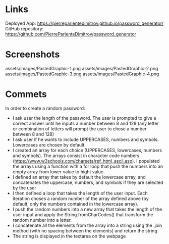# Links

Deployed App: https://pierreparientedimitrov.github.io/password_generator/
GitHub repository: https://github.com/PierreParienteDimitrov/password_generator

# Screenshots

assets/images/PastedGraphic-1.png
assets/images/PastedGraphic-2.png
assets/images/PastedGraphic-3.png
assets/images/PastedGraphic-4.png


# Commets

In order to create a random password: 

- I ask user the length of the password. The user is prompted to give a correct answer until he inputs a number between 8 and 128 (any letter or combination of letters will prompt the user to chose a number between 8 and 128)
- I ask user if he wants to include UPPERCASES, numbers and symbols. Lowercases are chosen by default. 
- I created an array for each choice (UPPERCASES, lowercases, numbers and symbols). The arrays consist in character code numbers (https://www.w3schools.com/charsets/ref_html_ascii.asp). I populated the arrays using a function with a for loop that push the numbers into an empty array from lower value to hight value. 
- I defined an array that takes by default the lowercase array, and concatenates the uppercase, numbers, and symbols if they are selected by the user 
- I then defined a loop that takes the length of the user input. Each iteration choses a random number of the array defined above (by default, only the numbers contained in the lowercase array). 
- I push the random numbers into a new array that takes the length of the user input and apply the String.fromCharCodes() that transform the random number into a letter. 
- I concatenate all the elements from the array into a string using the .join method (with no spacing between the elements) and return the string
- The string is displayed in the textarea on the webpage